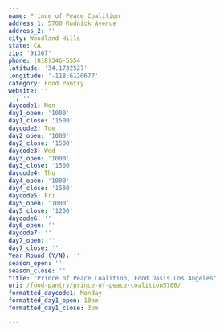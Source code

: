 ```yaml
---
name: Prince of Peace Coalition
address_1: 5700 Rudnick Avenue
address_2: ''
city: Woodland Hills
state: CA
zip: '91367'
phone: (818)346-5554
latitude: '34.1732527'
longitude: '-118.6120677'
category: Food Pantry
website: ''
'': ''
daycode1: Mon
day1_open: '1000'
day1_close: '1500'
daycode2: Tue
day2_open: '1000'
day2_close: '1500'
daycode3: Wed
day3_open: '1000'
day3_close: '1500'
daycode4: Thu
day4_open: '1000'
day4_close: '1500'
daycode5: Fri
day5_open: '1000'
day5_close: '1200'
daycode6: ''
day6_open: ''
daycode7: ''
day7_open: ''
day7_close: ''
Year_Round (Y/N): ''
season_open: ''
season_close: ''
title: 'Prince of Peace Coalition, Food Oasis Los Angeles'
uri: /food-pantry/prince-of-peace-coalition5700/
formatted_daycode1: Monday
formatted_day1_open: 10am
formatted_day1_close: 3pm

---
```

